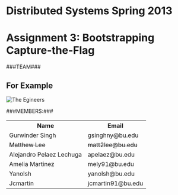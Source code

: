 # Distributed Systems Spring 2013 #
# Assignment 3: Bootstrapping Capture-the-Flag #


###TEAM###
## For Example ##
![The Egineers](http://i.imgur.com/eh6yF3T.jpg)

###MEMBERS:###

<table>
  <tr>
    <th>Name</th><th>Email</th>
  </tr>
  <tr>
    <td>Gurwinder Singh</td><td>gsinghny@bu.edu</td>
  </tr>
  <tr>
    <td><del>Matthew Lee</del</td><td><del>matt2lee@bu.edu</del></td>
  </tr>
  <tr>
    <td>Alejandro Pelaez Lechuga</td><td>apelaez@bu.edu</td>
  </tr>
  <tr>
    <td>Amelia Martinez</td><td>mely91@bu.edu</td>
  </tr>
  <tr>
    <td>Yanolsh</td><td>yanolsh@bu.edu</td>
  </tr>
  <tr>
    <td>Jcmartin</td><td>jcmartin91@bu.edu</td>
  </tr>
</table>

